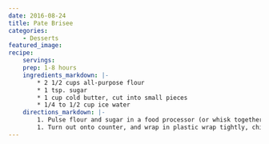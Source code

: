 ```yaml
---
date: 2016-08-24
title: Pate Brisee
categories:
    - Desserts
featured_image: 
recipe:
    servings: 
    prep: 1-8 hours
    ingredients_markdown: |-
        * 2 1/2 cups all-purpose flour
        * 1 tsp. sugar
        * 1 cup cold butter, cut into small pieces
        * 1/4 to 1/2 cup ice water
    directions_markdown: |-
        1. Pulse flour and sugar in a food processor (or whisk together by hand in bowl). Add butter, and pulse, or use pastry blender, until mixture resembles coarse meal, with some larger pieces remaining. Drizzle 1/4 cup water over mixture, pulse (or mix with fork), until the mixture begins to hold together. If it seems too dry, add another 1/4 cup of water, 1 tbs. at a time and pulse again.
        1. Turn out onto counter, and wrap in plastic wrap tightly, chilling for about one hour, or overnight.
---
```


